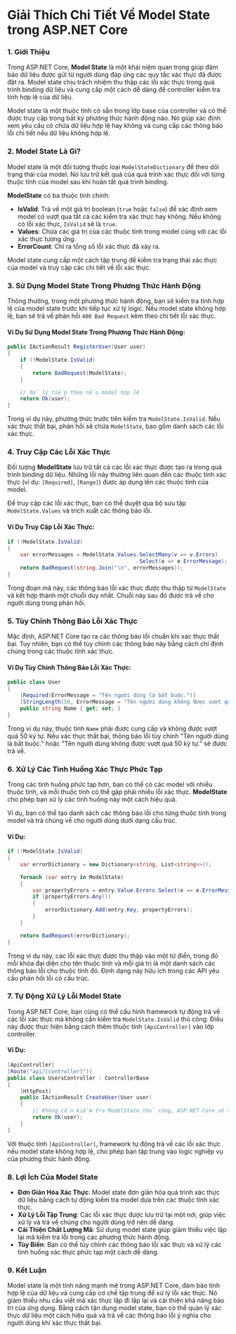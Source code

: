 
# Giải Thích Chi Tiết Về Model State trong ASP.NET Core

### 1. Giới Thiệu
Trong ASP.NET Core, **Model State** là một khái niệm quan trọng giúp đảm bảo dữ liệu được gửi từ người dùng đáp ứng các quy tắc xác thực đã được đặt ra. Model state chịu trách nhiệm thu thập các lỗi xác thực trong quá trình binding dữ liệu và cung cấp một cách dễ dàng để controller kiểm tra tính hợp lệ của dữ liệu.

Model state là một thuộc tính có sẵn trong lớp base của controller và có thể được truy cập trong bất kỳ phương thức hành động nào. Nó giúp xác định xem yêu cầu có chứa dữ liệu hợp lệ hay không và cung cấp các thông báo lỗi chi tiết nếu dữ liệu không hợp lệ.

### 2. Model State Là Gì?
Model state là một đối tượng thuộc loại `ModelStateDictionary` để theo dõi trạng thái của model. Nó lưu trữ kết quả của quá trình xác thực đối với từng thuộc tính của model sau khi hoàn tất quá trình binding.

**ModelState** có ba thuộc tính chính:
- **IsValid**: Trả về một giá trị boolean (`true` hoặc `false`) để xác định xem model có vượt qua tất cả các kiểm tra xác thực hay không. Nếu không có lỗi xác thực, `IsValid` sẽ là `true`.
- **Values**: Chứa các giá trị của các thuộc tính trong model cùng với các lỗi xác thực tương ứng.
- **ErrorCount**: Chỉ ra tổng số lỗi xác thực đã xảy ra.

Model state cung cấp một cách tập trung để kiểm tra trạng thái xác thực của model và truy cập các chi tiết về lỗi xác thực.

### 3. Sử Dụng Model State Trong Phương Thức Hành Động
Thông thường, trong một phương thức hành động, bạn sẽ kiểm tra tính hợp lệ của model state trước khi tiếp tục xử lý logic. Nếu model state không hợp lệ, bạn sẽ trả về phản hồi `400 Bad Request` kèm theo chi tiết lỗi xác thực.

#### Ví Dụ Sử Dụng Model State Trong Phương Thức Hành Động:
```csharp
public IActionResult RegisterUser(User user)
{
    if (!ModelState.IsValid)
    {
        return BadRequest(ModelState);
    }

    // Xử lý tiếp theo nếu model hợp lệ
    return Ok(user);
}
```
Trong ví dụ này, phương thức trước tiên kiểm tra `ModelState.IsValid`. Nếu xác thực thất bại, phản hồi sẽ chứa `ModelState`, bao gồm danh sách các lỗi xác thực.

### 4. Truy Cập Các Lỗi Xác Thực
Đối tượng **ModelState** lưu trữ tất cả các lỗi xác thực được tạo ra trong quá trình binding dữ liệu. Những lỗi này thường liên quan đến các thuộc tính xác thực (ví dụ: `[Required]`, `[Range]`) được áp dụng lên các thuộc tính của model.

Để truy cập các lỗi xác thực, bạn có thể duyệt qua bộ sưu tập `ModelState.Values` và trích xuất các thông báo lỗi.

#### Ví Dụ Truy Cập Lỗi Xác Thực:
```csharp
if (!ModelState.IsValid)
{
    var errorMessages = ModelState.Values.SelectMany(v => v.Errors)
                                         .Select(e => e.ErrorMessage);
    return BadRequest(string.Join("\n", errorMessages));
}
```
Trong đoạn mã này, các thông báo lỗi xác thực được thu thập từ `ModelState` và kết hợp thành một chuỗi duy nhất. Chuỗi này sau đó được trả về cho người dùng trong phản hồi.

### 5. Tùy Chỉnh Thông Báo Lỗi Xác Thực
Mặc định, ASP.NET Core tạo ra các thông báo lỗi chuẩn khi xác thực thất bại. Tuy nhiên, bạn có thể tùy chỉnh các thông báo này bằng cách chỉ định chúng trong các thuộc tính xác thực.

#### Ví Dụ Tùy Chỉnh Thông Báo Lỗi Xác Thực:
```csharp
public class User
{
    [Required(ErrorMessage = "Tên người dùng là bắt buộc.")]
    [StringLength(50, ErrorMessage = "Tên người dùng không được vượt quá 50 ký tự.")]
    public string Name { get; set; }
}
```
Trong ví dụ này, thuộc tính `Name` phải được cung cấp và không được vượt quá 50 ký tự. Nếu xác thực thất bại, thông báo lỗi tùy chỉnh "Tên người dùng là bắt buộc." hoặc "Tên người dùng không được vượt quá 50 ký tự." sẽ được trả về.

### 6. Xử Lý Các Tình Huống Xác Thực Phức Tạp
Trong các tình huống phức tạp hơn, bạn có thể có các model với nhiều thuộc tính, và mỗi thuộc tính có thể gặp phải nhiều lỗi xác thực. **ModelState** cho phép bạn xử lý các tình huống này một cách hiệu quả.

Ví dụ, bạn có thể tạo danh sách các thông báo lỗi cho từng thuộc tính trong model và trả chúng về cho người dùng dưới dạng cấu trúc.

#### Ví Dụ:
```csharp
if (!ModelState.IsValid)
{
    var errorDictionary = new Dictionary<string, List<string>>();

    foreach (var entry in ModelState)
    {
        var propertyErrors = entry.Value.Errors.Select(e => e.ErrorMessage).ToList();
        if (propertyErrors.Any())
        {
            errorDictionary.Add(entry.Key, propertyErrors);
        }
    }

    return BadRequest(errorDictionary);
}
```
Trong ví dụ này, các lỗi xác thực được thu thập vào một từ điển, trong đó mỗi khóa đại diện cho tên thuộc tính và mỗi giá trị là một danh sách các thông báo lỗi cho thuộc tính đó. Định dạng này hữu ích trong các API yêu cầu phản hồi lỗi có cấu trúc.

### 7. Tự Động Xử Lý Lỗi Model State
Trong ASP.NET Core, bạn cũng có thể cấu hình framework tự động trả về các lỗi xác thực mà không cần kiểm tra `ModelState.IsValid` thủ công. Điều này được thực hiện bằng cách thêm thuộc tính `[ApiController]` vào lớp controller.

#### Ví Dụ:
```csharp
[ApiController]
[Route("api/[controller]")]
public class UsersController : ControllerBase
{
    [HttpPost]
    public IActionResult CreateUser(User user)
    {
        // Không cần kiểm tra ModelState thủ công, ASP.NET Core sẽ tự động trả về các lỗi xác thực
        return Ok(user);
    }
}
```
Với thuộc tính `[ApiController]`, framework tự động trả về các lỗi xác thực nếu model state không hợp lệ, cho phép bạn tập trung vào logic nghiệp vụ của phương thức hành động.

### 8. Lợi Ích Của Model State
- **Đơn Giản Hóa Xác Thực**: Model state đơn giản hóa quá trình xác thực dữ liệu bằng cách tự động kiểm tra model dựa trên các thuộc tính xác thực.
- **Xử Lý Lỗi Tập Trung**: Các lỗi xác thực được lưu trữ tại một nơi, giúp việc xử lý và trả về chúng cho người dùng trở nên dễ dàng.
- **Cải Thiện Chất Lượng Mã**: Sử dụng model state giúp giảm thiểu việc lặp lại mã kiểm tra lỗi trong các phương thức hành động.
- **Tùy Biến**: Bạn có thể tùy chỉnh các thông báo lỗi xác thực và xử lý các tình huống xác thực phức tạp một cách dễ dàng.

### 9. Kết Luận
Model state là một tính năng mạnh mẽ trong ASP.NET Core, đảm bảo tính hợp lệ của dữ liệu và cung cấp cơ chế tập trung để xử lý lỗi xác thực. Nó giảm thiểu nhu cầu viết mã xác thực lặp đi lặp lại và cải thiện khả năng bảo trì của ứng dụng. Bằng cách tận dụng model state, bạn có thể quản lý xác thực dữ liệu một cách hiệu quả và trả về các thông báo lỗi ý nghĩa cho người dùng khi xác thực thất bại.
